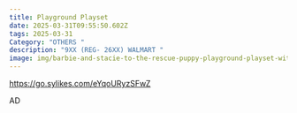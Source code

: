 ```yaml
---
title: Playground Playset
date: 2025-03-31T09:55:50.602Z
tags: 2025-03-31
Category: "OTHERS "
description: "9XX (REG- 26XX) WALMART "
image: img/barbie-and-stacie-to-the-rescue-puppy-playground-playset-with-doll-3-pet-dog-figures-multicolor_03efb592-8c3d-46ed-9ba4-ecbef1a81e9d.b50a3de92f02f68ae90ac1c9c4379f9b.webp
---
```

<!--StartFragment-->

https://go.sylikes.com/eYqoURyzSFwZ

<!--EndFragment--> AD